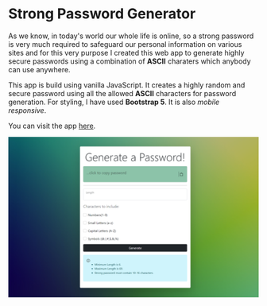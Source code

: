 # Strong Password Generator

As we know, in today's world our whole life is online, so a strong password is very much required to safeguard our personal information on various sites and for this very purpose I created this web app to generate highly secure passwords using a combination of **ASCII** charaters which anybody can use anywhere.

This app is build using vanilla JavaScript. It creates a highly random and secure password using all the allowed **ASCII** characters for password generation.
For styling, I have used **Bootstrap 5**. It is also _mobile responsive_.

You can visit the app [here](https://generateapassword.web.app/).

![Password-Generator](ss.png)
